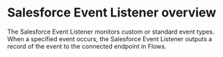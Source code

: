 # Salesforce Event Listener overview

The Salesforce Event Listener monitors custom or standard event types. When a specified event occurs, the Salesforce Event Listener outputs a record of the event to the connected endpoint in Flows. 


